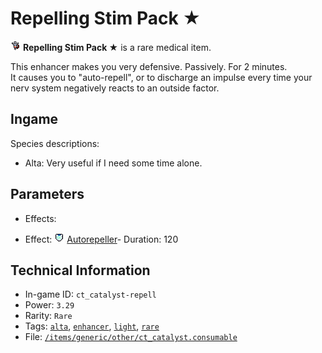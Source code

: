 # Repelling Stim Pack ★

<img src="https://raw.githubusercontent.com/Ceterai/Enternia/main/items/generic/other/ct_catalyst.png" alt="Repelling Stim Pack ★ icon" loading="lazy" height=16px width="auto" /> **Repelling Stim Pack ★** is a rare medical item.

This enhancer makes you very defensive. Passively. For 2 minutes.  
It causes you to "auto-repell", or to discharge an impulse every time your nerv system negatively reacts to an outside factor.

## Ingame

Species descriptions:

- Alta: Very useful if I need some time alone.

## Parameters

- Effects: 

- Effect: <img src="https://raw.githubusercontent.com/Ceterai/Enternia/main/stats/effects/ct_hit_burst/ct_autorepeller.png" alt="Autorepeller icon" loading="lazy" height=16px width="auto" /> [Autorepeller](https://ceterai.github.io/MyEnternia/Wiki/Autorepeller)- Duration: 120

## Technical Information

- In-game ID: `ct_catalyst-repell`
- Power: `3.29`
- Rarity: `Rare`
- Tags: [`alta`](https://ceterai.github.io/MyEnternia/Wiki/Tags/Alta), [`enhancer`](https://ceterai.github.io/MyEnternia/Wiki/Tags/Enhancer), [`light`](https://ceterai.github.io/MyEnternia/Wiki/Tags/Light), [`rare`](https://ceterai.github.io/MyEnternia/Wiki/Tags/Rare)
- File: [`/items/generic/other/ct_catalyst.consumable`](https://github.com/Ceterai/Enternia/blob/main/items/generic/other/ct_catalyst.consumable)
